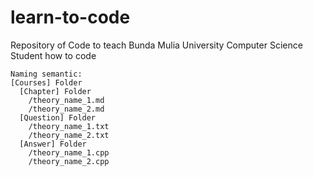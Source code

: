 # learn-to-code
Repository of Code to teach Bunda Mulia University Computer Science Student how to code

```
Naming semantic:
[Courses] Folder
  [Chapter] Folder
    /theory_name_1.md
    /theory_name_2.md
  [Question] Folder
    /theory_name_1.txt
    /theory_name_2.txt
  [Answer] Folder
    /theory_name_1.cpp
    /theory_name_2.cpp   
```
